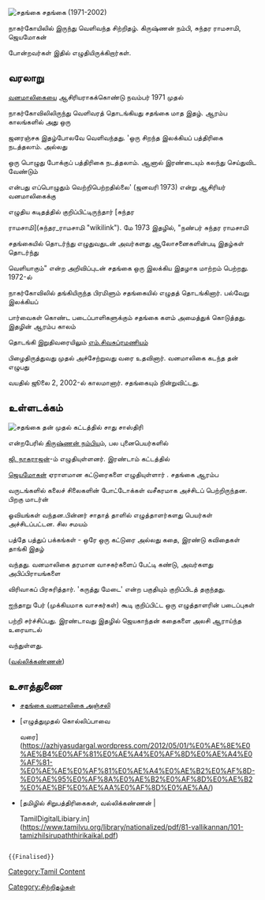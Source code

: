 ![சதங்கை](Sathagnkai_01_02_2002.jpg "சதங்கை") சதங்கை (1971-2002)
நாகர்கோயிலில் இருந்து வெளிவந்த சிற்றிதழ். கிருஷ்ணன் நம்பி, சுந்தர ராமசாமி, ஜெயமோகன்
போன்றவர்கள் இதில் எழுதியிருக்கிறார்கள்.

## வரலாறு

[வனமாலிகைய](வனமாலிகை "wikilink")ை ஆசிரியராகக்கொண்டு நவம்பர் 1971 முதல்
நாகர்கோவிலிலிருந்து வெளிவரத் தொடங்கியது சதங்கை மாத இதழ். ஆரம்ப காலங்களில் அது ஒரு
ஜனரஞ்சக இதழ்போலவே வெளிவந்தது. 'ஒரு சிறந்த இலக்கியப் பத்திரிகை நடத்தலாம். அல்லது
ஒரு பொழுது போக்குப் பத்திரிகை நடத்தலாம். ஆனால் இரண்டையும் கலந்து செய்துவிட வேண்டும்
என்பது எப்பொழுதும் வெற்றிபெற்றதில்லை' (ஜனவரி 1973) என்று ஆசிரியர் வனமாலிகைக்கு
எழுதிய கடிதத்தில் குறிப்பிட்டிருந்தார் [சுந்தர
ராமசாமி](சுந்தர_ராமசாமி "wikilink"). மே 1973 இதழில், \"நண்பர் சுந்தர ராமசாமி
சதங்கையில் தொடர்ந்து எழுதுவதுடன் அவர்களது ஆலோசனைகளின்படி இதழ்கள் தொடர்ந்து
வெளியாகும்\" என்ற அறிவிப்புடன் சதங்கை ஒரு இலக்கிய இதழாக மாற்றம் பெற்றது. 1972-ல்
நாகர்கோவிலில் தங்கியிருந்த பிரமிளும் சதங்கையில் எழுதத் தொடங்கினார். பல்வேறு இலக்கியப்
பார்வைகள் கொண்ட படைப்பாளிகளுக்கும் சதங்கை களம் அமைத்துக் கொடுத்தது. இதழின் ஆரம்ப காலம்
தொடங்கி இறுதிவரையிலும் [எம்.சிவசுப்ரமணியம்](எம்.சிவசுப்ரமணியம் "wikilink")
பிழைதிருத்துவது முதல் அச்சேற்றுவது வரை உதவினார். வனமாலிகை கடந்த தன் எழுபது
வயதில் ஜூலை 2, 2002-ல் காலமானார். சதங்கையும் நின்றுவிட்டது.

## உள்ளடக்கம்

![சதங்கை](Sathagnkai_11.jpg "சதங்கை") தன் முதல் கட்டத்தில் சாது சாஸ்திரி
என்றபேரில் [கிருஷ்ணன் நம்பிய](கிருஷ்ணன்_நம்பி "wikilink")ும், பல புனைபெயர்களில்
[ஜி. நாகராஜன்](ஜி._நாகராஜன் "wikilink")-ம் எழுதியுள்ளனர். இரண்டாம் கட்டத்தில்
[ஜெயமோகன்](ஜெயமோகன் "wikilink") ஏராளமான கட்டுரைகளை எழுதியுள்ளார் . சதங்கை ஆரம்ப
வருடங்களில் கலைச் சிலைகளின் போட்டோக்கள் வசீகரமாக அச்சிடப் பெற்றிருந்தன. பிறகு மாடர்ன்
ஓவியங்கள் வந்தன.பின்னர் சாதாத் தாளில் எழுத்தாளர்களது பெயர்கள் அச்சிடப்பட்டன. சில சமயம்
பத்தே பத்துப் பக்கங்கள் - ஒரே ஒரு கட்டுரை அல்லது கதை, இரண்டு கவிதைகள் தாங்கி இதழ்
வந்தது. வனமாலிகை தரமான வாசகர்களைப் பேட்டி கண்டு, அவர்களது அபிப்பிராயங்களை
விரிவாகப் பிரசுரித்தார். \'கருத்து மேடை\' என்ற பகுதியும் குறிப்பிடத் தகுந்தது.
ஐந்தாறு பேர் (முக்கியமாக வாசகர்கள்) கூடி குறிப்பிட்ட ஒரு எழுத்தாளரின் படைப்புகள்
பற்றி சர்ச்சிப்பது. இரண்டாவது இதழில் ஜெயகாந்தன் கதைகளை அலசி ஆராய்ந்த உரையாடல்
வந்துள்ளது.
([வல்லிக்கண்ணன்](https://ta.wikisource.org/wiki/%E0%AE%AA%E0%AE%95%E0%AF%8D%E0%AE%95%E0%AE%AE%E0%AF%8D:%E0%AE%A4%E0%AE%AE%E0%AE%BF%E0%AE%B4%E0%AE%BF%E0%AE%B2%E0%AF%8D_%E0%AE%9A%E0%AE%BF%E0%AE%B1%E0%AF%81_%E0%AE%AA%E0%AE%A4%E0%AF%8D%E0%AE%A4%E0%AE%BF%E0%AE%B0%E0%AE%BF%E0%AE%95%E0%AF%88%E0%AE%95%E0%AE%B3%E0%AF%8D.pdf/95))

## உசாத்துணை

-   [சதங்கை வனமாலிகை அஞ்சலி](http://old.thinnai.com/?p=60207072)
-   [எழுத்துமுதல் கொல்லிப்பாவை
    வரை](https://azhiyasudargal.wordpress.com/2012/05/01/%E0%AE%8E%E0%AE%B4%E0%AF%81%E0%AE%A4%E0%AF%8D%E0%AE%A4%E0%AF%81-%E0%AE%AE%E0%AF%81%E0%AE%A4%E0%AE%B2%E0%AF%8D-%E0%AE%95%E0%AF%8A%E0%AE%B2%E0%AF%8D%E0%AE%B2%E0%AE%BF%E0%AE%AA%E0%AF%8D%E0%AE%AA/)
-   [தமிழில் சிறுபத்திரிகைகள், வல்லிக்கண்ணன் \|
    TamilDigitalLibiary.in](https://www.tamilvu.org/library/nationalized/pdf/81-vallikannan/101-tamizhilsirupaththirikaikal.pdf)

```{=mediawiki}
{{Finalised}}
```
[Category:Tamil Content](Category:Tamil_Content "wikilink")
[Category:சிற்றிதழ்கள்](Category:சிற்றிதழ்கள் "wikilink")
